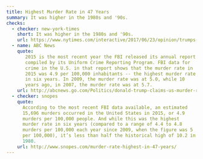 ```yaml
---
title: Highest Murder Rate in 47 Years
summary: It was higher in the 1980s and '90s.
checks:
  - checker: new-york-times
    short: It was higher in the 1980s and '90s.
    url: https://www.nytimes.com/interactive/2017/06/23/opinion/trumps-lies.html
  - name: ABC News
    quote:
       2015 is the most recent year the FBI released its annual report
       compiled by its Uniform Crime Reporting Program. FBI data for
       crime in the U.S. in that report shows that the murder rate in
       2015 was 4.9 per 100,000 inhabitants -- the highest murder rate
       in six years. In 2009, the murder rate was at 5.0, while 10
       years ago, in 2007, the murder rate was at 5.7.
    url: http://abcnews.go.com/Politics/donald-trump-claims-us-murder-rate-highest-47/story?id=45332636
  - checker: snopes
    quote:
      According to the most recent FBI data available, an estimated
      15,696 murders occurred in the United States in 2015, or 4.9
      murders per 100,000 people. And while this was the highest
      murder rate in six years (compared to a range of 4.4 to 4.8
      murders per 100,000 each year since 2009, when the figure was 5
      per 100,000), it’s less than half the historical high of 10.2 in
      1980.
    url: http://www.snopes.com/murder-rate-highest-in-47-years/
---
```

